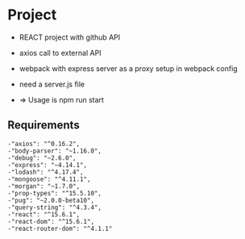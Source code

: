 # Project

- REACT project with github API
- axios call to external API
- webpack with express server as a proxy setup in webpack config
- need a server.js file

- => Usage is npm run start

## Requirements

    -"axios": "^0.16.2",
    -"body-parser": "~1.16.0",
    -"debug": "~2.6.0",
    -"express": "~4.14.1",
    -"lodash": "^4.17.4",
    -"mongoose": "^4.11.1",
    -"morgan": "~1.7.0",
    -"prop-types": "^15.5.10",
    -"pug": "~2.0.0-beta10",
    -"query-string": "^4.3.4",
    -"react": "^15.6.1",
    -"react-dom": "^15.6.1",
    -"react-router-dom": "^4.1.1"


